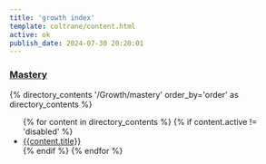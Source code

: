 ```yaml
---
title: 'growth index'
template: coltrane/content.html
active: ok
publish_date: 2024-07-30 20:20:01
---
```


<h3><a href="/Growth/mastery/">Mastery</a></h3>
{% directory_contents '/Growth/mastery' order_by='order' as directory_contents %}
<ul>
{% for content in  directory_contents %}
    {% if content.active != 'disabled' %}
    <li><a href="/{{content.slug}}/"
    >{{content.title}}
    </a></li>
    {% endif %}
    {% endfor %}
</ul>

